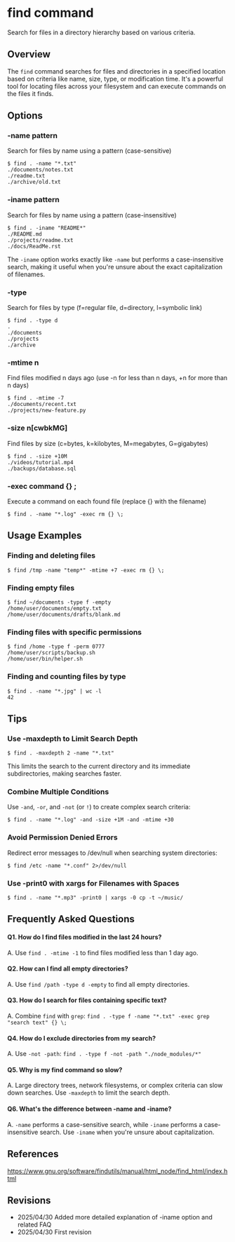 # find command

Search for files in a directory hierarchy based on various criteria.

## Overview

The `find` command searches for files and directories in a specified location based on criteria like name, size, type, or modification time. It's a powerful tool for locating files across your filesystem and can execute commands on the files it finds.

## Options

### **-name pattern**

Search for files by name using a pattern (case-sensitive)

```console
$ find . -name "*.txt"
./documents/notes.txt
./readme.txt
./archive/old.txt
```

### **-iname pattern**

Search for files by name using a pattern (case-insensitive)

```console
$ find . -iname "README*"
./README.md
./projects/readme.txt
./docs/ReadMe.rst
```

The `-iname` option works exactly like `-name` but performs a case-insensitive search, making it useful when you're unsure about the exact capitalization of filenames.

### **-type**

Search for files by type (f=regular file, d=directory, l=symbolic link)

```console
$ find . -type d
.
./documents
./projects
./archive
```

### **-mtime n**

Find files modified n days ago (use -n for less than n days, +n for more than n days)

```console
$ find . -mtime -7
./documents/recent.txt
./projects/new-feature.py
```

### **-size n[cwbkMG]**

Find files by size (c=bytes, k=kilobytes, M=megabytes, G=gigabytes)

```console
$ find . -size +10M
./videos/tutorial.mp4
./backups/database.sql
```

### **-exec command {} \;**

Execute a command on each found file (replace {} with the filename)

```console
$ find . -name "*.log" -exec rm {} \;
```

## Usage Examples

### Finding and deleting files

```console
$ find /tmp -name "temp*" -mtime +7 -exec rm {} \;
```

### Finding empty files

```console
$ find ~/documents -type f -empty
/home/user/documents/empty.txt
/home/user/documents/drafts/blank.md
```

### Finding files with specific permissions

```console
$ find /home -type f -perm 0777
/home/user/scripts/backup.sh
/home/user/bin/helper.sh
```

### Finding and counting files by type

```console
$ find . -name "*.jpg" | wc -l
42
```

## Tips

### Use -maxdepth to Limit Search Depth

```console
$ find . -maxdepth 2 -name "*.txt"
```
This limits the search to the current directory and its immediate subdirectories, making searches faster.

### Combine Multiple Conditions

Use `-and`, `-or`, and `-not` (or `!`) to create complex search criteria:
```console
$ find . -name "*.log" -and -size +1M -and -mtime +30
```

### Avoid Permission Denied Errors

Redirect error messages to /dev/null when searching system directories:
```console
$ find /etc -name "*.conf" 2>/dev/null
```

### Use -print0 with xargs for Filenames with Spaces

```console
$ find . -name "*.mp3" -print0 | xargs -0 cp -t ~/music/
```

## Frequently Asked Questions

#### Q1. How do I find files modified in the last 24 hours?
A. Use `find . -mtime -1` to find files modified less than 1 day ago.

#### Q2. How can I find all empty directories?
A. Use `find /path -type d -empty` to find all empty directories.

#### Q3. How do I search for files containing specific text?
A. Combine `find` with `grep`: `find . -type f -name "*.txt" -exec grep "search text" {} \;`

#### Q4. How do I exclude directories from my search?
A. Use `-not -path`: `find . -type f -not -path "./node_modules/*"`

#### Q5. Why is my find command so slow?
A. Large directory trees, network filesystems, or complex criteria can slow down searches. Use `-maxdepth` to limit the search depth.

#### Q6. What's the difference between -name and -iname?
A. `-name` performs a case-sensitive search, while `-iname` performs a case-insensitive search. Use `-iname` when you're unsure about capitalization.

## References

https://www.gnu.org/software/findutils/manual/html_node/find_html/index.html

## Revisions

- 2025/04/30 Added more detailed explanation of -iname option and related FAQ
- 2025/04/30 First revision